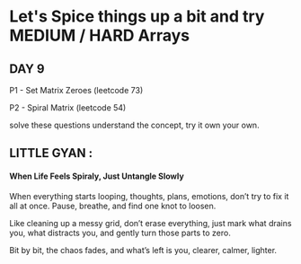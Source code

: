 # Let's Spice things up a bit and try MEDIUM / HARD Arrays 

## DAY 9

P1 - Set Matrix Zeroes (leetcode 73)

P2 - Spiral Matrix (leetcode 54)

solve these questions understand the concept, try it own your own.

## LITTLE GYAN : 

#### When Life Feels Spiraly, Just Untangle Slowly

When everything starts looping, thoughts, plans, emotions, don’t try to fix it all at once. Pause, breathe, and find one knot to loosen.

Like cleaning up a messy grid, don’t erase everything, just mark what drains you, what distracts you, and gently turn those parts to zero.

Bit by bit, the chaos fades, and what’s left is you, clearer, calmer, lighter.
